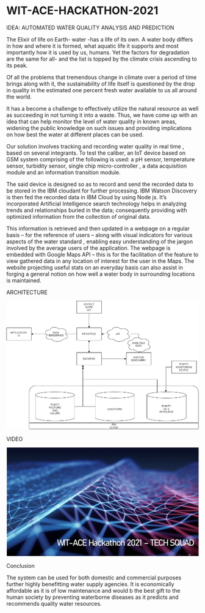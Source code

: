 # WIT-ACE-HACKATHON-2021

IDEA: AUTOMATED WATER QUALITY ANALYSIS AND PREDICTION

The Elixir of life on Earth- water -has a life of its own. A water body differs in how and where it is formed, what aquatic life it supports and most importantly how it is used by us, humans. Yet the factors for degradation are the same for all- and the list is topped by the climate crisis ascending to its peak.

Of all the problems that tremendous change in climate over a period of time brings along with it, the sustainability of life itself is questioned by the drop in quality in the estimated one percent fresh water available to us all around the world.

It has a become a challenge to effectively utilize the natural resource as well as succeeding in not turning it into a waste. 
Thus, we have come up with an idea that can help monitor the level of water quality in known areas, widening the public knowledge on such issues and providing implications on how best the water at different places can be used. 

Our solution involves tracking and recording water quality in real time , based on several integrants. To test the caliber, an IoT device based on GSM system comprising  of the following is used: a pH sensor, temperature sensor, turbidity sensor, single chip micro-controller , a data acquisition module and an information transition module.

The said device is designed so as to record and send the recorded data to be stored in the IBM cloudant for further processing.
IBM Watson Discovery is then fed  the recorded data in IBM Cloud by using Node js. It’s incorporated Artificial Intelligence search technology helps in analyzing trends and relationships buried in the data; consequently providing with optimized information from the collection of original data. 
			
This information is retrieved and then updated in a webpage on a regular basis – for the reference of users – along with visual indicators for various aspects of the water standard , enabling easy understanding of the jargon involved by the average users of the application. 
The webpage is embedded with Google Maps API – this is for the facilitation of the feature to view gathered data in any location of interest for the user in the Maps. 
The website projecting useful stats on an everyday basis can also assist in forging a general notion on how well a water body in surrounding locations is maintained.
                                                                           
ARCHITECTURE


![](wit-ace.png)


VIDEO

[![Watch the video](https://github.com/BYNA-RITHIKA/WIT-ACE-HACKATHON-2021-/blob/main/wit-ace-tech_squad.jpg)](https://youtu.be/r1bPxVzGz7Y)


Conclusion


The system can be used for both domestic and commercial purposes further highly benefitting water supply agencies. It is economically affordable as it is of low maintenance and would b the best gift to the human society by preventing waterborne diseases as it predicts and recommends quality water resources.


